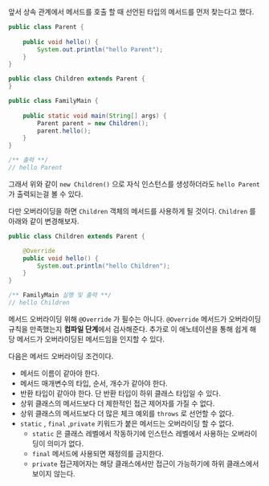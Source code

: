 앞서 상속 관계에서 메서드를 호출 할 때 선언된 타입의 메서드를 먼저 찾는다고 했다.

```java
public class Parent {  
  
    public void hello() {  
        System.out.println("hello Parent");  
    }  
}

public class Children extends Parent {  
}

public class FamilyMain {  
  
    public static void main(String[] args) {  
        Parent parent = new Children();  
        parent.hello();  
    }  
}

/** 출력 **/
// hello Parent
```

그래서 위와 같이  `new Children()` 으로 자식 인스턴스를 생성하더라도  `hello Parent` 가 출력되는걸 볼 수 있다.

다만 오버라이딩을 하면 `Children` 객체의 메서드를 사용하게 될 것이다. `Children` 를 아래와 같이 변경해보자.

```java
public class Children extends Parent {  

	@Override
    public void hello() {  
        System.out.println("hello Children");  
    }  
}

/** FamilyMain 실행 및 출력 **/
// hello Children
```

메서드 오버라이딩 위해 `@Override` 가 필수는 아니다.  `@Override` 메서드가 오버라이딩 규칙을 만족했는지 **컴파일 단계**에서 검사해준다.  추가로 이 애노테이션을 통해 쉽게 해당 메서드가 오버라이딩된 메서드임을 인지할 수 있다.

다음은 메서드 오버라이딩 조건이다.

- 메서드 이름이 같아야 한다.
- 메서드 매개변수의 타입, 순서, 개수가 같아야 한다.
- 반환 타입이 같아야 한다. 단 반환 타입이 하위 클래스 타입일 수 있다.
- 상위 클래스의 메서드보다 더 제한적인 접근 제어자를 가질 수 없다.
- 상위 클래스의 메서드보다 더 많은 체크 예외를 `throws` 로 선언할 수 없다.
- `static` , `final` ,`private`  키워드가 붙은 메서드는 오버라이딩 할 수 없다.
	-  `static` 은 클래스 레벨에서 작동하기에 인스턴스 레벨에서 사용하는 오버라이딩이 의미가 없다.
	- `final` 메서드에 사용되면 재정의를 금지한다.
	- `private` 접근제어자는 해당 클래스에서만 접근이 가능하기에 하위 클래스에서 보이지 않는다.
